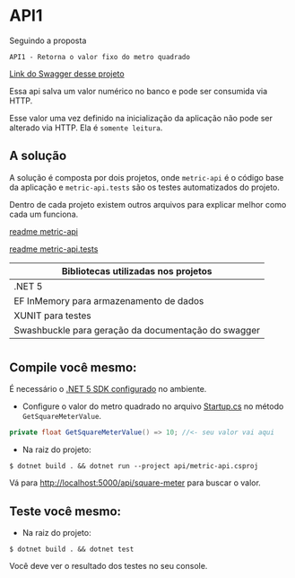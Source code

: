 # API1

Seguindo a proposta
```
API1 - Retorna o valor fixo do metro quadrado
```
[Link do Swagger desse projeto](https://outrowender-ingaia-api1.herokuapp.com/swagger/)

Essa api salva um valor numérico no banco e pode ser consumida via HTTP.

Esse valor uma vez definido na inicialização da aplicação não pode ser alterado via HTTP. Ela é `somente leitura`.

## A solução
A solução é composta por dois projetos, onde `metric-api` é o código base da aplicação e `metric-api.tests` são os testes automatizados do projeto.

Dentro de cada projeto existem outros arquivos para explicar melhor como cada um funciona.

[readme metric-api](./api/readme.md)

[readme metric-api.tests](./tests/readme.md)

|Bibliotecas utilizadas nos projetos|
| ------ |
|.NET 5 |
|EF InMemory para armazenamento de dados|
|XUNIT para testes|
|Swashbuckle para geração da documentação do swagger|

#

## Compile você mesmo:

É necessário o [.NET 5 SDK configurado](https://docs.microsoft.com/en-us/dotnet/core/install/linux) no ambiente.

- Configure o valor do metro quadrado no arquivo [Startup.cs](./api/Startup.cs) no método `GetSquareMeterValue`.

```cs
private float GetSquareMeterValue() => 10; //<- seu valor vai aqui
```

- Na raiz do projeto:

```console
$ dotnet build . && dotnet run --project api/metric-api.csproj
```
Vá para [http://localhost:5000/api/square-meter](http://localhost:5000/api/square-meter) para buscar o valor.

## Teste você mesmo:

- Na raiz do projeto:
```console
$ dotnet build . && dotnet test
```

Você deve ver o resultado dos testes no seu console.

